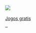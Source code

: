 <img src="https://imatsubu.jp/images/skina_bg_top.gif" />
<br><br>
<a href="http://www.jogosgratispro.com/">Jogos gratis</a>
<br><br>
<a href="http://www.kitchencabinetkings.com" title="kitchen cabinets" style="font-size:1px;">kitchen cabinets</a><br><br>

